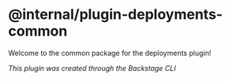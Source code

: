 # @internal/plugin-deployments-common

Welcome to the common package for the deployments plugin!

_This plugin was created through the Backstage CLI_
